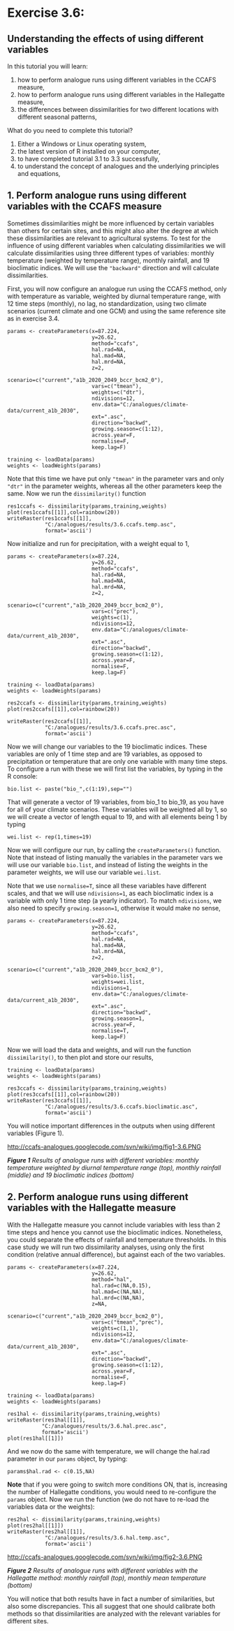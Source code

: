 # Exercise 3.6: #
## Understanding the effects of using different variables ##

In this tutorial you will learn:
  1. how to perform analogue runs using different variables in the CCAFS measure,
  1. how to perform analogue runs using different variables in the Hallegatte measure,
  1. the differences between dissimilarities for two different locations with different seasonal patterns,

What do you need to complete this tutorial?
  1. Either a Windows or Linux operating system,
  1. the latest version of R installed on your computer,
  1. to have completed tutorial 3.1 to 3.3 successfully,
  1. to understand the concept of analogues and the underlying principles and equations,


## 1. Perform analogue runs using different variables with the CCAFS measure ##

Sometimes dissimilarities might be more influenced by certain variables than others for certain sites, and this might also alter the degree at which these dissimilarities are relevant to agricultural systems. To test for the influence of using different variables when calculating dissimilarities we will calculate dissimilarities using three different types of variables: monthly temperature (weighted by temperature range), monthly rainfall, and 19 bioclimatic indices. We will use the `"backward"` direction and will calculate dissimilarities.

First, you will now configure an analogue run using the CCAFS method, only with temperature as variable, weighted by diurnal temperature range, with 12 time steps (monthly), no lag, no standardization, using two climate scenarios (current climate and one GCM) and using the same reference site as in exercise 3.4.

```
params <- createParameters(x=87.224,
                           y=26.62,
                           method="ccafs",
                           hal.rad=NA,
                           hal.mad=NA,
                           hal.mrd=NA,
                           z=2,
                           scenario=c("current","a1b_2020_2049_bccr_bcm2_0"),
                           vars=c("tmean"),
                           weights=c("dtr"),
                           ndivisions=12,
                           env.data="C:/analogues/climate-data/current_a1b_2030",
                           ext=".asc",
                           direction="backwd",
                           growing.season=c(1:12),
                           across.year=F,
                           normalise=F,
                           keep.lag=F)

training <- loadData(params)
weights <- loadWeights(params)
```

Note that this time we have put only `"tmean"` in the parameter vars and only `"dtr"` in the parameter weights, whereas all the other parameters keep the same. Now we run the `dissimilarity()` function

```
res1ccafs <- dissimilarity(params,training,weights)
plot(res1ccafs[[1]],col=rainbow(20))
writeRaster(res1ccafs[[1]],
            "C:/analogues/results/3.6.ccafs.temp.asc",
            format='ascii')
```

Now initialize and run for precipitation, with a weight equal to 1,

```
params <- createParameters(x=87.224,
                           y=26.62,
                           method="ccafs",
                           hal.rad=NA,
                           hal.mad=NA,
                           hal.mrd=NA,
                           z=2,
                           scenario=c("current","a1b_2020_2049_bccr_bcm2_0"),
                           vars=c("prec"),
                           weights=c(1),
                           ndivisions=12,
                           env.data="C:/analogues/climate-data/current_a1b_2030",
                           ext=".asc",
                           direction="backwd",
                           growing.season=c(1:12),
                           across.year=F,
                           normalise=F,
                           keep.lag=F)

training <- loadData(params)
weights <- loadWeights(params)

res2ccafs <- dissimilarity(params,training,weights)
plot(res2ccafs[[1]],col=rainbow(20))

writeRaster(res2ccafs[[1]],
            "C:/analogues/results/3.6.ccafs.prec.asc",
            format='ascii')
```

Now we will change our variables to the 19 bioclimatic indices. These variables are only of 1 time step and are 19 variables, as opposed to precipitation or temperature that are only one variable with many time steps. To configure a run with these we will first list the variables, by typing in the R console:

```
bio.list <- paste("bio_",c(1:19),sep="")
```

That will generate a vector of 19 variables, from bio\_1 to bio\_19, as you have for all of your climate scenarios. These variables will be weighted all by 1, so we will create a vector of length equal to 19, and with all elements being 1 by typing

```
wei.list <- rep(1,times=19)
```

Now we will configure our run, by calling the `createParameters()` function. Note that instead of listing manually the variables in the parameter vars we will use our variable `bio.list`, and instead of listing the weights in the parameter weights, we will use our variable `wei.list`.

Note that we use `normalise=T`, since all these variables have different scales, and that we will use `ndivisions=1`, as each bioclimatic index is a variable with only 1 time step (a yearly indicator). To match `ndivisions`, we also need to specify `growing.season=1`, otherwise it would make no sense,

```
params <- createParameters(x=87.224,
                           y=26.62,
                           method="ccafs",
                           hal.rad=NA,
                           hal.mad=NA,
                           hal.mrd=NA,
                           z=2,
                           scenario=c("current","a1b_2020_2049_bccr_bcm2_0"),
                           vars=bio.list,
                           weights=wei.list,
                           ndivisions=1,
                           env.data="C:/analogues/climate-data/current_a1b_2030",
                           ext=".asc",
                           direction="backwd",
                           growing.season=1,
                           across.year=F,
                           normalise=T,
                           keep.lag=F)
```

Now we will load the data and weights, and will run the function `dissimilarity()`, to then plot and store our results,

```
training <- loadData(params)
weights <- loadWeights(params)

res3ccafs <- dissimilarity(params,training,weights)
plot(res3ccafs[[1]],col=rainbow(20))
writeRaster(res3ccafs[[1]],
            "C:/analogues/results/3.6.ccafs.bioclimatic.asc",
            format='ascii')
```

You will notice important differences in the outputs when using different variables (Figure 1).

http://ccafs-analogues.googlecode.com/svn/wiki/img/fig1-3.6.PNG

_**Figure 1** Results of analogue runs with different variables: monthly temperature weighted by diurnal temperature range (top), monthly rainfall (middle) and 19 bioclimatic indices (bottom)_

## 2. Perform analogue runs using different variables with the Hallegatte measure ##

With the Hallegatte measure you cannot include variables with less than 2 time steps and hence you cannot use the bioclimatic indices. Nonetheless, you could separate the effects of rainfall and temperature thresholds. In this case study we will run two dissimilarity analyses, using only the first condition (relative annual difference), but against each of the two variables.

```
params <- createParameters(x=87.224,
                           y=26.62,
                           method="hal",
                           hal.rad=c(NA,0.15),
                           hal.mad=c(NA,NA),
                           hal.mrd=c(NA,NA),
                           z=NA,
                           scenario=c("current","a1b_2020_2049_bccr_bcm2_0"),
                           vars=c("tmean","prec"),
                           weights=c(1,1),
                           ndivisions=12,
                           env.data="C:/analogues/climate-data/current_a1b_2030",
                           ext=".asc",
                           direction="backwd",
                           growing.season=c(1:12),
                           across.year=F,
                           normalise=F,
                           keep.lag=F)

training <- loadData(params)
weights <- loadWeights(params)

res1hal <- dissimilarity(params,training,weights)
writeRaster(res1hal[[1]],
           "C:/analogues/results/3.6.hal.prec.asc",
           format='ascii')
plot(res1hal[[1]])
```

And we now do the same with temperature, we will change the hal.rad parameter in our `params` object, by typing:

```
params$hal.rad <- c(0.15,NA)
```

**Note** that if you were going to switch more conditions ON, that is, increasing the number of Hallegatte conditions, you would need to re-configure the `params` object. Now we run the function (we do not have to re-load the variables data or the weights):

```
res2hal <- dissimilarity(params,training,weights)
plot(res2hal[[1]])
writeRaster(res2hal[[1]],
            "C:/analogues/results/3.6.hal.temp.asc",
            format='ascii')
```

http://ccafs-analogues.googlecode.com/svn/wiki/img/fig2-3.6.PNG

_**Figure 2** Results of analogue runs with different variables with the Hallegatte method: monthly rainfall (top), monthly mean temperature (bottom)_

You will notice that both results have in fact a number of similarities, but also some discrepancies. This all suggest that one should calibrate both methods so that dissimilarities are analyzed with the relevant variables for different sites.
